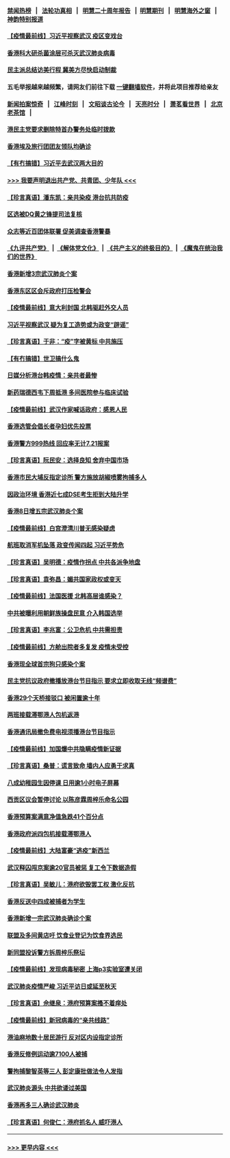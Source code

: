 #### [禁闻热榜](热点新闻.md?=0)  &nbsp;&nbsp;|&nbsp;&nbsp; [法轮功真相](https://github.com/gfw-breaker/truth/blob/master/README.md?=0) &nbsp;&nbsp;|&nbsp;&nbsp; [明慧二十周年报告](https://github.com/gfw-breaker/mh-reports/blob/master/README.md?=0) &nbsp;&nbsp;|&nbsp;&nbsp;[明慧期刊](https://github.com/gfw-breaker/mh-qikan) &nbsp;&nbsp;|&nbsp;&nbsp; [明慧海外之窗](https://github.com/gfw-breaker/mh-news/blob/master/README.md?=0) &nbsp;&nbsp;|&nbsp;&nbsp; [神韵特别报道](https://github.com/gfw-breaker/mh-news/blob/master/shenyun.md?=0)
#### [【疫情最前线】习近平视察武汉 疫区变戏台](../pages/nsc415/n11933377.md?t=03121231) 
#### [香港科大研杀菌涂层可杀灭武汉肺炎病毒](../pages/nsc415/n11933772.md?t=03121231) 
#### [民主派总结访美行程 冀美方尽快启动制裁](../pages/nsc415/n11933743.md?t=03121231) 
#### 五毛举报越来越频繁，请网友们前往下载 [一键翻墙软件](https://github.com/gfw-breaker/ssr-accounts)，并将此项目推荐给亲友
#### [新闻拍案惊奇](https://github.com/gfw-breaker/banned-news/blob/master/pages/link4.md) &nbsp;&nbsp;|&nbsp;&nbsp; [江峰时刻](https://github.com/gfw-breaker/banned-news/blob/master/pages/link4.md) &nbsp;&nbsp;|&nbsp;&nbsp; [文昭谈古论今](https://github.com/gfw-breaker/banned-news/blob/master/pages/link4.md) &nbsp;&nbsp;|&nbsp;&nbsp; [天亮时分](https://github.com/gfw-breaker/banned-news/blob/master/pages/link4.md) &nbsp;&nbsp;|&nbsp;&nbsp; [萧茗看世界](https://github.com/gfw-breaker/banned-news/blob/master/pages/link4.md) &nbsp;&nbsp;|&nbsp;&nbsp; [北京老茶馆](https://github.com/gfw-breaker/banned-news/blob/master/pages/link4.md) &nbsp;&nbsp;|&nbsp;&nbsp; 
#### [港民主党要求删除特首办警务处临时拨款](../pages/nsc415/n11933730.md?t=03121231) 
#### [香港埃及旅行团团友领队均确诊](../pages/nsc415/n11933697.md?t=03121231) 
#### [【有冇搞错】习近平去武汉两大目的](../pages/nsc415/n11933210.md?t=03121231) 
#### [>>> 我要声明退出共产党、共青团、少年队 <<<](https://github.com/begood0513/goodnews/blob/master/quit/letter.md) 
#### [【珍言真语】潘东凯：亲共染疫 港台抗共防疫](../pages/nsc415/n11933162.md?t=03121231) 
#### [区选被DQ黄之锋提司法复核](../pages/nsc415/n11931195.md?t=03121231) 
#### [众志等近百团体联署 促美调查香港警暴](../pages/nsc415/n11931152.md?t=03121231) 
#### [《九评共产党》](https://github.com/begood0513/9ping.md/blob/master/README.md) &nbsp;|&nbsp; [《解体党文化》](../../../../jtdwh.md/blob/master/README.md)  &nbsp;|&nbsp; [《共产主义的终极目的》](../../../../gczydzjmd.md/blob/master/README.md) &nbsp;|&nbsp; [《魔鬼在统治我们的世界》](../../../../mgztzwmdsj.md/blob/master/README.md) 
#### [香港新增3宗武汉肺炎个案](../pages/nsc415/n11931136.md?t=03121231) 
#### [香港东区区会斥政府打压检警会](../pages/nsc415/n11931086.md?t=03121231) 
#### [【疫情最前线】意大利封国 北韩驱赶外交人员](../pages/nsc415/n11930660.md?t=03121231) 
#### [习近平视察武汉 疑为复工造势或为政变“辟谣”](../pages/nsc415/n11930847.md?t=03121231) 
#### [【珍言真语】于非：“疫”字被黄标 中共施压](../pages/nsc415/n11930410.md?t=03121231) 
#### [【有冇搞错】世卫搞什么鬼](../pages/nsc415/n11930475.md?t=03121231) 
#### [日媒分析港台韩疫情：亲共者最惨](../pages/nsc415/n11928776.md?t=03121231) 
#### [新药瑞德西韦下周抵港 多间医院参与临床试验](../pages/nsc415/n11928462.md?t=03121231) 
#### [【疫情最前线】武汉作家喊话政府：感恩人民](../pages/nsc415/n11927940.md?t=03121231) 
#### [香港选管会倡长者孕妇优先投票](../pages/nsc415/n11928449.md?t=03121231) 
#### [香港警方999热线 回应率无计7.21报案](../pages/nsc415/n11928448.md?t=03121231) 
#### [【珍言真语】阮民安：选择良知 舍弃中国市场](../pages/nsc415/n11927705.md?t=03121231) 
#### [香港市民大埔反指定诊所 警方施放胡椒喷雾拘捕多人](../pages/nsc415/n11925774.md?t=03121231) 
#### [因政治环境 香港近七成DSE考生拒到大陆升学](../pages/nsc415/n11925759.md?t=03121231) 
#### [香港8日增五宗武汉肺炎个案](../pages/nsc415/n11925736.md?t=03121231) 
#### [【疫情最前线】白宫澄清川普无感染疑虑](../pages/nsc415/n11925567.md?t=03121231) 
#### [航班取消军机坠落 政变传闻四起 习近平势危](../pages/nsc415/n11925467.md?t=03121231) 
#### [【珍言真语】吴明德：疫情作拐点 中共各派争地盘](../pages/nsc415/n11925299.md?t=03121231) 
#### [【珍言真语】袁弥昌：媚共国家政权或变天](../pages/nsc415/n11923199.md?t=03121231) 
#### [【疫情最前线】法国医援 北韩高层谁感染？](../pages/nsc415/n11920850.md?t=03121231) 
#### [中共被曝利用朝鲜族操盘民意 介入韩国选举](../pages/nsc415/n11921006.md?t=03121231) 
#### [【珍言真语】李兆富：公卫危机 中共需担责](../pages/nsc415/n11920422.md?t=03121231) 
#### [【疫情最前线】方舱出院者多复发 疫情未受控](../pages/nsc415/n11918637.md?t=03121231) 
#### [香港现全球首宗狗只感染个案](../pages/nsc415/n11918710.md?t=03121231) 
#### [民主党抗议政府撤播放港台节目指示 要求立即收取无线“频谱费”](../pages/nsc415/n11918681.md?t=03121231) 
#### [香港29个天桥接驳口 被闲置逾十年](../pages/nsc415/n11918654.md?t=03121231) 
#### [两班接载滞鄂港人包机返港](../pages/nsc415/n11915855.md?t=03121231) 
#### [香港通讯局撤免费电视须播港台节目指示](../pages/nsc415/n11915831.md?t=03121231) 
#### [【疫情最前线】加国爆中共隐瞒疫情新证据](../pages/nsc415/n11915482.md?t=03121231) 
#### [【珍言真语】桑普：谎言致命 墙内人应勇于求真](../pages/nsc415/n11915169.md?t=03121231) 
#### [八成幼稚园生因停课 日用逾1小时电子屏幕](../pages/nsc415/n11913263.md?t=03121231) 
#### [西贡区议会暂停讨论 以陈彦霖周梓乐命名公园](../pages/nsc415/n11913248.md?t=03121231) 
#### [香港预算案满意净值急跌41个百分点](../pages/nsc415/n11913236.md?t=03121231) 
#### [香港政府派四包机接载滞鄂港人](../pages/nsc415/n11913211.md?t=03121231) 
#### [【疫情最前线】大陆富豪“逃疫”新西兰](../pages/nsc415/n11913160.md?t=03121231) 
#### [武汉释囚闯京案逾20官员被惩 复工令下数据造假](../pages/nsc415/n11912743.md?t=03121231) 
#### [【珍言真语】吴敏儿：港府欲毁罢工权 激化反抗](../pages/nsc415/n11912457.md?t=03121231) 
#### [香港反送中四成被捕者为学生](../pages/nsc415/n11910730.md?t=03121231) 
#### [香港新增一宗武汉肺炎确诊个案](../pages/nsc415/n11910724.md?t=03121231) 
#### [联盟及多间黄店吁 饮食业登记为饮食界选民](../pages/nsc415/n11910718.md?t=03121231) 
#### [新同盟投诉警方拆周梓乐祭坛](../pages/nsc415/n11910707.md?t=03121231) 
#### [【疫情最前线】发现病毒秘密 上海p3实验室遭关闭](../pages/nsc415/n11910640.md?t=03121231) 
#### [武汉肺炎疫情严峻 习近平访日或延至秋天](../pages/nsc415/n11910570.md?t=03121231) 
#### [【珍言真语】佘继泉：港府预算案搔不着痒处](../pages/nsc415/n11910011.md?t=03121231) 
#### [【疫情最前线】新冠病毒的“亲共线路”](../pages/nsc415/n11907734.md?t=03121231) 
#### [港油麻地数十居民游行 反对区内设指定诊所](../pages/nsc415/n11907900.md?t=03121231) 
#### [香港反修例运动逾7100人被捕](../pages/nsc415/n11907922.md?t=03121231) 
#### [警拘捕黎智英等三人 彭定康批做法令人发指](../pages/nsc415/n11907905.md?t=03121231) 
#### [武汉肺炎源头 中共欲诿过美国](../pages/nsc415/n11907665.md?t=03121231) 
#### [香港再多三人确诊武汉肺炎](../pages/nsc415/n11907846.md?t=03121231) 
#### [【珍言真语】何俊仁：港府抓名人 威吓港人](../pages/nsc415/n11907561.md?t=03121231) 

----
#### [ >>> 更早内容 <<< ](../indexes/nsc415-earlier.md)
